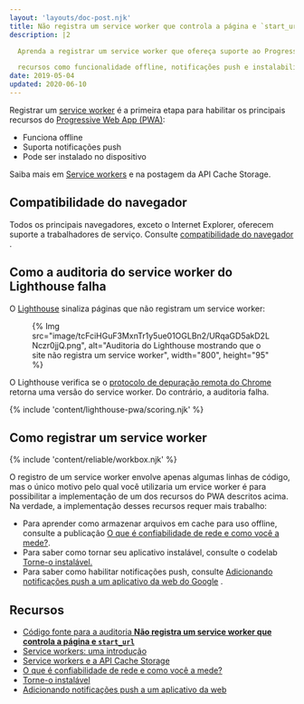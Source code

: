 ```yaml
---
layout: 'layouts/doc-post.njk'
title: Não registra um service worker que controla a página e `start_url`
description: |2

  Aprenda a registrar um service worker que ofereça suporte ao Progressive Web App

  recursos como funcionalidade offline, notificações push e instalabilidade.
date: 2019-05-04
updated: 2020-06-10
---
```


Registrar um [service worker](https://web.dev/service-workers-cache-storage/) é a primeira etapa para habilitar os principais recursos do [Progressive Web App (PWA)](https://web.dev/progressive-web-apps/):

- Funciona offline
- Suporta notificações push
- Pode ser instalado no dispositivo

Saiba mais em [Service workers](https://web.dev/service-workers-cache-storage/) e na postagem da API Cache Storage.

## Compatibilidade do navegador

Todos os principais navegadores, exceto o Internet Explorer, oferecem suporte a trabalhadores de serviço. Consulte [compatibilidade do navegador](https://developer.mozilla.org/docs/Web/API/ServiceWorker#Browser_compatibility) .

## Como a auditoria do service worker do Lighthouse falha

O [Lighthouse](https://developers.google.com/web/tools/lighthouse/) sinaliza páginas que não registram um service worker:

<figure>{% Img src="image/tcFciHGuF3MxnTr1y5ue01OGLBn2/URqaGD5akD2LNczr0jjQ.png", alt="Auditoria do Lighthouse mostrando que o site não registra um service worker", width="800", height="95" %}</figure>

O Lighthouse verifica se o [protocolo de depuração remota do Chrome](https://github.com/ChromeDevTools/devtools-protocol) retorna uma versão do service worker. Do contrário, a auditoria falha.

{% include 'content/lighthouse-pwa/scoring.njk' %}

## Como registrar um service worker

{% include 'content/reliable/workbox.njk' %}

O registro de um service worker envolve apenas algumas linhas de código, mas o único motivo pelo qual você utilizaria um ervice worker é para possibilitar a implementação de um dos recursos do PWA descritos acima. Na verdade, a implementação desses recursos requer mais trabalho:

- Para aprender como armazenar arquivos em cache para uso offline, consulte a publicação [O que é confiabilidade de rede e como você a mede?](https://web.dev/network-connections-unreliable/).
- Para saber como tornar seu aplicativo instalável, consulte o codelab [Torne-o instalável.](https://web.dev/codelab-make-installable/)
- Para saber como habilitar notificações push, consulte [Adicionando notificações push a um aplicativo da web do Google](https://codelabs.developers.google.com/codelabs/push-notifications) .

## Recursos

- [Código fonte para a auditoria **Não registra um service worker que controla a página e `start_url`**](https://github.com/GoogleChrome/lighthouse/blob/master/lighthouse-core/audits/service-worker.js)
- [Service workers: uma introdução](https://developers.google.com/web/fundamentals/primers/service-workers)
- [Service workers e a API Cache Storage](https://web.dev/service-workers-cache-storage/)
- [O que é confiabilidade de rede e como você a mede?](https://web.dev/network-connections-unreliable/)
- [Torne-o instalável](https://web.dev/codelab-make-installable/)
- [Adicionando notificações push a um aplicativo da web](https://codelabs.developers.google.com/codelabs/push-notifications)
